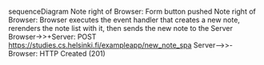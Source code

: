 sequenceDiagram
    Note right of Browser: Form button pushed
    Note right of Browser: Browser executes the event handler that creates a new note, rerenders the note list with it, then sends the new note to the Server
    Browser->>+Server: POST https://studies.cs.helsinki.fi/exampleapp/new_note_spa
    Server-->>-Browser: HTTP Created (201)